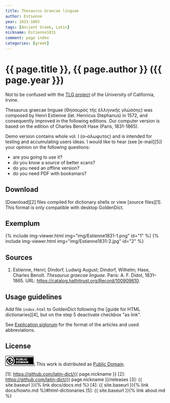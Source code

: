 ```yaml
---
title: Thesaurus Graecae linguae
author: Estienne
year: 1831-1865
tags: [Ancient Greek, Latin]
nickname: Estienne1831
comment: page index
categories: [greek]
---
```

# {{ page.title }}, {{ page.author }} ({{ page.year }})

Not to be confused with the [TLG project](http://stephanus.tlg.uci.edu/) of the University of California, Irvine.

Thesaurus graecae linguae (Θησαυρὸς τῆς ἑλληνικῆς γλώσσης) was composed by Henri Estienne (lat. Henricus Stephanus) in 1572, and consequently improved in the following editions. Our computer version is based on the edition of Charles Benoît Hase (Paris, 1831-1865).

Demo version contains whole vol. I (α–αλωφυτος) and is intended for testing and accumulating users ideas. I would like to hear (see [e-mail][5]) your opinion on the following questions:

* are you going to use it?
* do you know a source of better scans?
* do you need an offline version?
* do you need PDF with booksmars?


## Download

[Download][2] files compiled for dictionary shells or view [source files][1]. This format is only compatible with desktop GoldenDict.


## Exemplum

{% include img-viewer.html img="img/Estienne1831-1.png" id="1" %}
{% include img-viewer.html img="img/Estienne1831-2.jpg" id="2" %}


## Sources

1. Estienne, Henri; Dindorf, Ludwig August; Dindorf, Wilhelm; Hase, Charles Benoît. _Thesaurus graecae linguae._ Paris: A. F. Didot, 1831–1865. URL: <https://catalog.hathitrust.org/Record/100909610>.


## Usage guidelines

Add file `index.html` to GoldenDict following the [guide for HTML dictionaries][4], but on the step&nbsp;5 deactivate checkbox "as link".

See [Explication siglorum](https://babel.hathitrust.org/cgi/pt?id=chi.102970715&view=1up&seq=14) for the format of the articles and used abbreviations.



## License

[![Public Domain](/assets/img/license-public-domain.png)](http://creativecommons.org/publicdomain/mark/1.0/)\\
This work is distributed as [Public Domain](http://creativecommons.org/publicdomain/mark/1.0/).

[1]: https://github.com/latin-dict/{{ page.nickname }}
[2]: https://github.com/latin-dict/{{ page.nickname }}/releases
[3]: {{ site.baseurl }}{% link docs/docs.md %}
[4]: {{ site.baseurl }}{% link docs/howto.md %}#html-dictionaries
[5]: {{ site.baseurl }}{% link about.md %}
